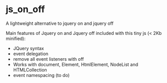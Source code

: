 # js_on_off
A lightweight alternative to jquery on and jquery off

Main features of Jquery on and Jquery off included with this tiny js (< 2Kb minified):
- JQuery syntax
- event delegation
- remove all event listeners with off
- Works with document, Element, HtmlElement, NodeList and HTMLCollection
- event namespacing (to do)
